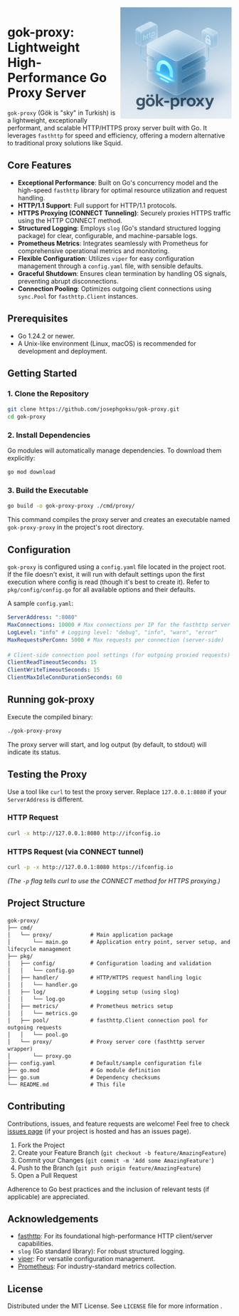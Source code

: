 <img src="./assets/logo-text.png" alt="gok-proxy" height="250" width="250" align="right" style="margin-left: 10px;" />

# gok-proxy: Lightweight High-Performance Go Proxy Server

`gok-proxy` (Gök is "sky" in Turkish) is a lightweight, exceptionally performant, and scalable HTTP/HTTPS proxy server built with Go. It leverages `fasthttp` for speed and efficiency, offering a modern alternative to traditional proxy solutions like Squid.

## Core Features

- **Exceptional Performance**: Built on Go's concurrency model and the high-speed `fasthttp` library for optimal resource utilization and request handling.
- **HTTP/1.1 Support**: Full support for HTTP/1.1 protocols.
- **HTTPS Proxying (CONNECT Tunneling)**: Securely proxies HTTPS traffic using the HTTP CONNECT method.
- **Structured Logging**: Employs `slog` (Go's standard structured logging package) for clear, configurable, and machine-parsable logs.
- **Prometheus Metrics**: Integrates seamlessly with Prometheus for comprehensive operational metrics and monitoring.
- **Flexible Configuration**: Utilizes `viper` for easy configuration management through a `config.yaml` file, with sensible defaults.
- **Graceful Shutdown**: Ensures clean termination by handling OS signals, preventing abrupt disconnections.
- **Connection Pooling**: Optimizes outgoing client connections using `sync.Pool` for `fasthttp.Client` instances.

## Prerequisites

- Go 1.24.2 or newer.
- A Unix-like environment (Linux, macOS) is recommended for development and deployment.

## Getting Started

### 1. Clone the Repository

```bash
git clone https://github.com/josephgoksu/gok-proxy.git
cd gok-proxy
```

### 2. Install Dependencies

Go modules will automatically manage dependencies. To download them explicitly:

```bash
go mod download
```

### 3. Build the Executable

```bash
go build -o gok-proxy-proxy ./cmd/proxy/
```

This command compiles the proxy server and creates an executable named `gok-proxy-proxy` in the project's root directory.

## Configuration

`gok-proxy` is configured using a `config.yaml` file located in the project root. If the file doesn't exist, it will run with default settings upon the first execution where config is read (though it's best to create it). Refer to `pkg/config/config.go` for all available options and their defaults.

A sample `config.yaml`:

```yaml
ServerAddress: ":8080"
MaxConnections: 10000 # Max connections per IP for the fasthttp server
LogLevel: "info" # Logging level: "debug", "info", "warn", "error"
MaxRequestsPerConn: 5000 # Max requests per connection (server-side)

# Client-side connection pool settings (for outgoing proxied requests)
ClientReadTimeoutSeconds: 15
ClientWriteTimeoutSeconds: 15
ClientMaxIdleConnDurationSeconds: 60
```

## Running gok-proxy

Execute the compiled binary:

```bash
./gok-proxy-proxy
```

The proxy server will start, and log output (by default, to stdout) will indicate its status.

## Testing the Proxy

Use a tool like `curl` to test the proxy server. Replace `127.0.0.1:8080` if your `ServerAddress` is different.

### HTTP Request

```bash
curl -x http://127.0.0.1:8080 http://ifconfig.io
```

### HTTPS Request (via CONNECT tunnel)

```bash
curl -p -x http://127.0.0.1:8080 https://ifconfig.io
```

_(The `-p` flag tells curl to use the CONNECT method for HTTPS proxying.)_

## Project Structure

```plaintext
gok-proxy/
├── cmd/
│   └── proxy/            # Main application package
│       └── main.go       # Application entry point, server setup, and lifecycle management
├── pkg/
│   ├── config/           # Configuration loading and validation
│   │   └── config.go
│   ├── handler/          # HTTP/HTTPS request handling logic
│   │   └── handler.go
│   ├── log/              # Logging setup (using slog)
│   │   └── log.go
│   ├── metrics/          # Prometheus metrics setup
│   │   └── metrics.go
│   ├── pool/             # fasthttp.Client connection pool for outgoing requests
│   │   └── pool.go
│   └── proxy/            # Proxy server core (fasthttp server wrapper)
│       └── proxy.go
├── config.yaml           # Default/sample configuration file
├── go.mod                # Go module definition
├── go.sum                # Dependency checksums
└── README.md             # This file
```

## Contributing

Contributions, issues, and feature requests are welcome! Feel free to check [issues page](https://github.com/josephgoksu/gok-proxy/issues) (if your project is hosted and has an issues page).

1.  Fork the Project
2.  Create your Feature Branch (`git checkout -b feature/AmazingFeature`)
3.  Commit your Changes (`git commit -m 'Add some AmazingFeature'`)
4.  Push to the Branch (`git push origin feature/AmazingFeature`)
5.  Open a Pull Request

Adherence to Go best practices and the inclusion of relevant tests (if applicable) are appreciated.

## Acknowledgements

- [fasthttp](https://github.com/valyala/fasthttp): For its foundational high-performance HTTP client/server capabilities.
- `slog` (Go standard library): For robust structured logging.
- [viper](https://github.com/spf13/viper): For versatile configuration management.
- [Prometheus](https://prometheus.io/): For industry-standard metrics collection.

## License

Distributed under the MIT License. See `LICENSE` file for more information .
